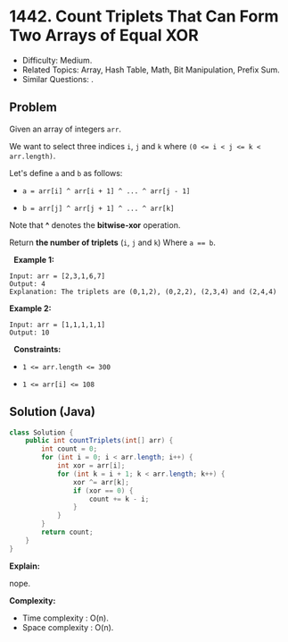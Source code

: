 # 1442. Count Triplets That Can Form Two Arrays of Equal XOR

- Difficulty: Medium.
- Related Topics: Array, Hash Table, Math, Bit Manipulation, Prefix Sum.
- Similar Questions: .

## Problem

Given an array of integers ```arr```.

We want to select three indices ```i```, ```j``` and ```k``` where ```(0 <= i < j <= k < arr.length)```.

Let's define ```a``` and ```b``` as follows:


	
- ```a = arr[i] ^ arr[i + 1] ^ ... ^ arr[j - 1]```
	
- ```b = arr[j] ^ arr[j + 1] ^ ... ^ arr[k]```


Note that **^** denotes the **bitwise-xor** operation.

Return **the number of triplets** (```i```, ```j``` and ```k```) Where ```a == b```.

 
**Example 1:**

```
Input: arr = [2,3,1,6,7]
Output: 4
Explanation: The triplets are (0,1,2), (0,2,2), (2,3,4) and (2,4,4)
```

**Example 2:**

```
Input: arr = [1,1,1,1,1]
Output: 10
```

 
**Constraints:**


	
- ```1 <= arr.length <= 300```
	
- ```1 <= arr[i] <= 108```



## Solution (Java)

```java
class Solution {
    public int countTriplets(int[] arr) {
        int count = 0;
        for (int i = 0; i < arr.length; i++) {
            int xor = arr[i];
            for (int k = i + 1; k < arr.length; k++) {
                xor ^= arr[k];
                if (xor == 0) {
                    count += k - i;
                }
            }
        }
        return count;
    }
}
```

**Explain:**

nope.

**Complexity:**

* Time complexity : O(n).
* Space complexity : O(n).
